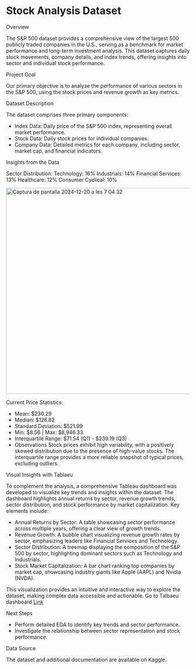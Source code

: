# Stock Analysis Dataset

Overview

The S&P 500 dataset provides a comprehensive view of the largest 500 publicly traded companies in the U.S., serving as a benchmark for market performance and long-term investment analysis. This dataset captures daily stock movements, company details, and index trends, offering insights into sector and individual stock performance.

Project Goal

Our primary objective is to analyze the performance of various sectors in the S&P 500, using the stock prices and revenue growth as key metrics. 

Dataset Description

The dataset comprises three primary components:

- Index Data: Daily price of the S&P 500 index, representing overall market performance.
- Stock Data: Daily stock prices for individual companies.
- Company Data: Detailed metrics for each company, including sector, market cap, and financial indicators.

Insights from the Data

Sector Distribution:
Technology: 16%
Industrials: 14%
Financial Services: 13%
Healthcare: 12%
Consumer Cyclical: 10%

<img width="564" alt="Captura de pantalla 2024-12-20 a les 7 04 32" src="https://github.com/user-attachments/assets/d1cf5de7-9a23-43b6-a1d5-1a0d44f55745" />

Current Price Statistics:
- Mean: $230.29
- Median: $126.82
- Standard Deviation: $521.99
- Min: $8.56 | Max: $8,946.33
- Interquartile Range: $71.54 (Q1) - $239.19 (Q3)
- Observations
Stock prices exhibit high variability, with a positively skewed distribution due to the presence of high-value stocks.
The interquartile range provides a more reliable snapshot of typical prices, excluding outliers.

Visual Insights with Tablaeu 

To complement the analysis, a comprehensive Tableau dashboard was developed to visualize key trends and insights within the dataset. The dashboard highlights annual returns by sector, revenue growth trends, sector distribution, and stock performance by market capitalization. Key elements include:

- Annual Returns by Sector: A table showcasing sector performance across multiple years, offering a clear view of growth trends.
- Revenue Growth: A bubble chart visualizing revenue growth rates by sector, emphasizing leaders like Financial Services and Technology.
- Sector Distribution: A treemap displaying the composition of the S&P 500 by sector, highlighting dominant sectors such as Technology and Industrials.
- Stock Market Capitalization: A bar chart ranking top companies by market cap, showcasing industry giants like Apple (AAPL) and Nvidia (NVDA).
  
This visualization provides an intuitive and interactive way to explore the dataset, making complex data accessible and actionable. Go to Talbaeu dashboard [Link](https://public.tableau.com/views/sp_dasboard/Dashboard1?:language=es-ES&:sid=&:redirect=auth&:display_count=n&:origin=viz_share_link)

Next Steps

- Perform detailed EDA to identify key trends and sector performance.
- Investigate the relationship between sector representation and stock performance.

Data Source

The dataset and additional documentation are available on Kaggle.
